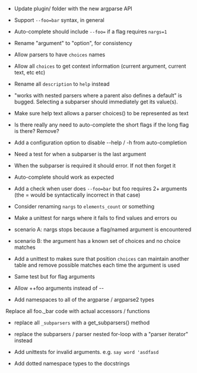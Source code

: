 - Update plugin/ folder with the new argparse API

- Support `--foo=bar` syntax, in general
 - Auto-complete should include `--foo=` if a flag requires `nargs=1`

- Rename "argument" to "option", for consistency
- Allow parsers to have `choices` names
- Allow all `choices` to get context information (current argument, current text, etc etc)
- Rename all `description` to `help` instead

- "works with nested parsers where a parent also defines a default" is bugged. Selecting a subparser should immediately get its value(s).


- Make sure help text allows a parser choices() to be represented as text

- Is there really any need to auto-complete the short flags if the long flag is there? Remove?

- Add a configuration option to disable --help / -h from auto-completion

- Need a test for when a subparser is the last argument
 - When the subparser is required it should error. If not then forget it
 - Auto-complete should work as expected
- Add a check when user does `--foo=bar` but foo requires 2+ arguments (the
= would be syntactically incorrect in that case)
- Consider renaming `nargs` to `elements_count` or something

- Make a unittest for nargs where it fails to find values and errors ou
 - scenario A: nargs stops because a flag/named argument is encountered
 - scenario B: the argument has a known set of choices and no choice matches

- Add a unittest to makes sure that position `choices` can maintain another table and remove possible matches each time the argument is used
 - Same test but for flag arguments


- Allow ++foo arguments instead of --

- Add namespaces to all of the argparse / argparse2 types

Replace all foo._bar code with actual accessors / functions

- replace all `_subparsers` with a get_subparsers() method
- replace the subparsers / parser nested for-loop with a "parser iterator" instead
- Add unittests for invalid arguments. e.g. `say word 'asdfasd`

- Add dotted namespace types to the docstrings
